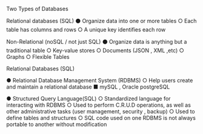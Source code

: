 Two Types of Databases

Relational databases (SQL)
⚫ Organize data into one or more tables
	○ Each table has columns and rows
	○ A unique key identifies each row


Non-Relational (noSQL / not just SQL)
⚫ Organize data is anything but a traditional table
	○ Key-value stores
	○ Documents (JSON , XML ,etc)
	○ Graphs
	○ Flexible Tables



Relational Databases (SQL)

● Relational Database Management System (RDBMS)
	○ Help users create and maintain a relational database
	 	■ mySQL , Oracle postgreSQL

● Structured Query Language(SQL)
	○ Standardized language for interacting with RDBMS
	○ Used to perform C.R.U.D operations, as well as other administrative
	  tasks (user management, security , backup)
	○ Used to define tables and structures
	○ SQL code used on one RDBMS is not always portable to another without modification
